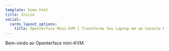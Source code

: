 ```yaml
---
template: home.html
title: Início
social:
  cards_layout_options:
    title: Openterface Mini-KVM | Transforme Seu Laptop em um Console KVM
---
```


Bem-vindo ao Openterface mini-KVM.
